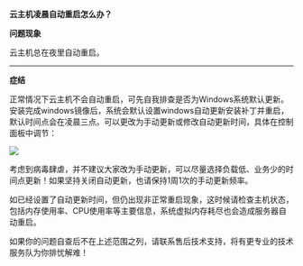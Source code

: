 **云主机凌晨自动重启怎么办？**

**问题现象**

云主机总在夜里自动重启。

****

**症结**

正常情况下云主机不会自动重启，可先自我排查是否为Windows系统默认更新。安装完成windows镜像后，系统会默认设置windows自动更新安装补丁并重启，默认时间点会在凌晨三点。可以更改为手动更新或修改自动更新时间，具体在控制面板中调节：

![](https://img1.jcloudcs.com/cms/dd86a510-baa5-49b4-a9f2-d907bb156a0120170526114122.jpg)

考虑到病毒肆虐，并不建议大家改为手动更新，可以尽量选择负载低、业务少的时间点更新！如果坚持关闭自动更新，也请保持1周1次的手动更新频率。

如已经设置了自动更新时间，但仍出现非正常重启现象，这时候请检查主机状态，包括内存使用率、CPU使用率等主要信息，系统虚拟内存耗尽也会造成服务器自动重启。

如果你的问题自查后不在上述范围之列，请联系售后技术支持，将有更专业的技术服务队为你排忧解难！